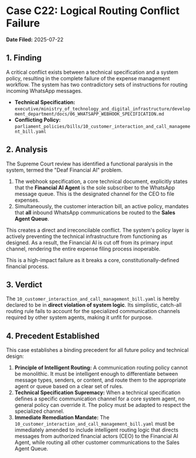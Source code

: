 # Case C22: Logical Routing Conflict Failure

**Date Filed:** 2025-07-22

## 1. Finding

A critical conflict exists between a technical specification and a system policy, resulting in the complete failure of the expense management workflow. The system has two contradictory sets of instructions for routing incoming WhatsApp messages.

- **Technical Specification:** `executive/ministry_of_technology_and_digital_infrastructure/development_department/docs/06_WHATSAPP_WEBHOOK_SPECIFICATION.md`
- **Conflicting Policy:** `parliament_policies/bills/10_customer_interaction_and_call_management_bill.yaml`

## 2. Analysis

The Supreme Court review has identified a functional paralysis in the system, termed the "Deaf Financial AI" problem.

1.  The webhook specification, a core technical document, explicitly states that the **Financial AI Agent** is the sole subscriber to the WhatsApp message queue. This is the designated channel for the CEO to file expenses.
2.  Simultaneously, the customer interaction bill, an active policy, mandates that **all** inbound WhatsApp communications be routed to the **Sales Agent Queue**.

This creates a direct and irreconcilable conflict. The system's policy layer is actively preventing the technical infrastructure from functioning as designed. As a result, the Financial AI is cut off from its primary input channel, rendering the entire expense filing process inoperable.

This is a high-impact failure as it breaks a core, constitutionally-defined financial process.

## 3. Verdict

The `10_customer_interaction_and_call_management_bill.yaml` is hereby declared to be in **direct violation of system logic**. Its simplistic, catch-all routing rule fails to account for the specialized communication channels required by other system agents, making it unfit for purpose.

## 4. Precedent Established

This case establishes a binding precedent for all future policy and technical design:

1.  **Principle of Intelligent Routing:** A communication routing policy cannot be monolithic. It must be intelligent enough to differentiate between message types, senders, or content, and route them to the appropriate agent or queue based on a clear set of rules.
2.  **Technical Specification Supremacy:** When a technical specification defines a specific communication channel for a core system agent, no general policy can override it. The policy must be adapted to respect the specialized channel.
3.  **Immediate Remediation Mandate:** The `10_customer_interaction_and_call_management_bill.yaml` must be immediately amended to include intelligent routing logic that directs messages from authorized financial actors (CEO) to the Financial AI Agent, while routing all other customer communications to the Sales Agent Queue.